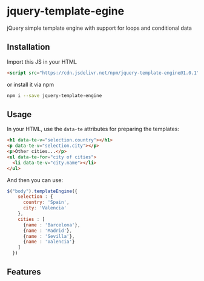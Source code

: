 # jquery-template-egine
jQuery simple template engine with support for loops and conditional data

## Installation
Import this JS in your HTML
```html
<script src="https://cdn.jsdelivr.net/npm/jquery-template-engine@1.0.1"></script>
```

or install it via npm
```bash
npm i --save jquery-template-engine
```

## Usage
In your HTML, use the `data-te` attributes for preparing the templates:

```html
<h1 data-te-v="selection.country"></h1>
<p data-te-v="selection.city"></p>
<p>Other cities...</p>
<ul data-te-for="city of cities">
  <li data-te-v="city.name"></li>
</ul>
```
And then you can use:

```js
$("body").templateEngine({
    selection : {
      country: 'Spain',
      city: 'Valencia'
    },
    cities : [
      {name : 'Barcelona'},
      {name : 'Madrid'},
      {name : 'Sevilla'},
      {name : 'Valencia'}
    ]
  })
```

## Features
